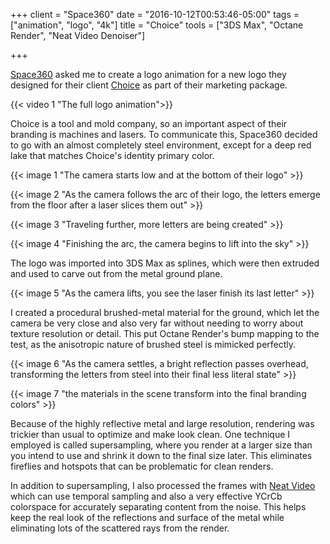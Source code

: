 +++
client = "Space360"
date = "2016-10-12T00:53:46-05:00"
tags = ["animation", "logo", "4k"]
title = "Choice"
tools = ["3DS Max", "Octane Render", "Neat Video Denoiser"]

+++

[Space360](http://www.space3sixty.com/) asked me to create a logo animation for a new logo they designed for their client [Choice](http://www.choicetool.com/) as part of their marketing package.

{{< video 1 "The full logo animation">}}

Choice is a tool and mold company, so an important aspect of their branding is machines and lasers. To communicate this, Space360 decided to go with an almost completely steel environment, except for a deep red lake that matches Choice's identity primary color.

{{< image 1 "The camera starts low and at the bottom of their logo" >}}

{{< image 2 "As the camera follows the arc of their logo, the letters emerge from the floor after a laser slices them out" >}}

{{< image 3 "Traveling further, more letters are being created" >}}

{{< image 4 "Finishing the arc, the camera begins to lift into the sky" >}}

The logo was imported into 3DS Max as splines, which were then extruded and used to carve out from the metal ground plane.

{{< image 5 "As the camera lifts, you see the laser finish its last letter" >}}

I created a procedural brushed-metal material for the ground, which let the camera be very close and also very far without needing to worry about texture resolution or detail. This put Octane Render's bump mapping to the test, as the anisotropic nature of brushed steel is mimicked perfectly.

{{< image 6 "As the camera settles, a bright reflection passes overhead, transforming the letters from steel into their final less literal state" >}}

{{< image 7 "the materials in the scene transform into the final branding colors" >}}

Because of the highly reflective metal and large resolution, rendering was trickier than usual to optimize and make look clean. One technique I employed is called supersampling, where you render at a larger size than you intend to use and shrink it down to the final size later. This eliminates fireflies and hotspots that can be problematic for clean renders.

In addition to supersampling, I also processed the frames with [Neat Video](https://www.neatvideo.com/) which can use temporal sampling and also a very effective YCrCb colorspace for accurately separating content from the noise. This helps keep the real look of the reflections and surface of the metal while eliminating lots of the scattered rays from the render.
